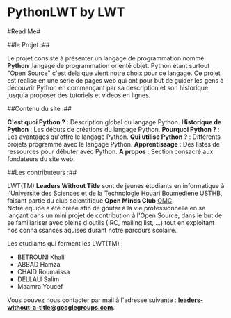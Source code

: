PythonLWT by LWT
=========
#Read Me#

##le Projet :##

Le projet consiste à présenter un langage de programmation nommé **Python** ,langage de programmation orienté objet.
Python étant surtout "Open Source" c'est dela que vient notre choix pour ce langage.
  Ce projet est réalisé en une série de pages web qui ont pour but de guider les gens à découvrir Python en commençant par sa description et son historique jusqu'à proposer des tutoriels et videos en lignes.


##Contenu du site :##

  **C'est quoi Python ?** : Description global du langage Python.
  **Historique de Python** : Les débuts de créations du langage Python.
  **Pourquoi Python ?** : Les avantages qu'offre le langage Python.
  **Qui utilise Python ?** : Différents projets programmé avec le langage Python.
  **Apprentissage** : Des listes de ressources pour débuter avec Python.
  **A propos** : Section consacré aux fondateurs du site web.

##Les contributeurs :##

LWT(TM) **Leaders Without Title** sont de jeunes étudiants en informatique à l'Université des Sciences et de la Technologie Houari Boumediene [USTHB](www.usthb.dz), faisant partie du club scientifique **Open Minds Club** [OMC](http://www.openmindsclub.org).  
Notre equipe a été créée afin de gouter à la vie professionnelle en se lançant dans un mini projet de contribution à l'Open Source, dans le but de se familiariser avec pleins d'outils (IRC, mailing list, ...) tout en exploitant nos connaissances aquises durant notre parcours scolaire.

Les etudiants qui forment les LWT(TM) :
  * BETROUNI Khalil
  * ABBAD Hamza
  * CHAID Roumaissa     
  * DELLALI Salim
  * Maamra Youcef 

Vous pouvez nous contacter par mail à l'adresse suivante : **leaders-without-a-title@googlegroups.com**.
